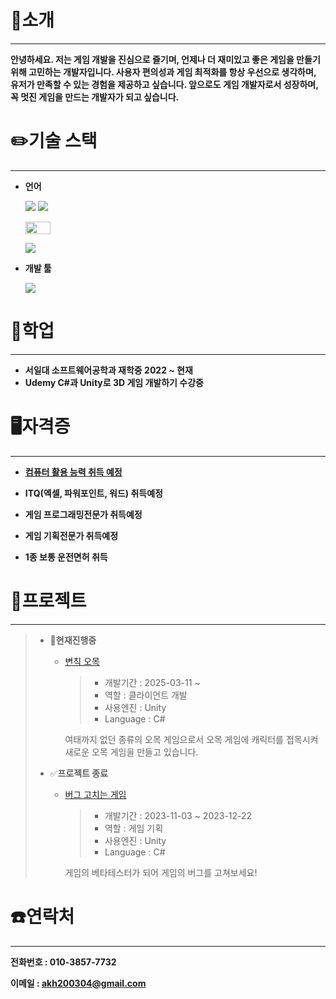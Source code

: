 # 👋소개
---
**안녕하세요. 저는 게임 개발을 진심으로 즐기며, 언제나 더 재미있고 좋은 게임을 만들기 위해 고민하는 개발자입니다. 사용자 편의성과 게임 최적화를 항상 우선으로 생각하며, 유저가 만족할 수 있는 경험을 제공하고 싶습니다. 앞으로도 게임 개발자로서 성장하며, 꼭 멋진 게임을 만드는 개발자가 되고 싶습니다.**
# ✏️기술 스택
---
* **언어**

  [<img src="https://img.shields.io/badge/C-00599C?style=flat-square&logo=C&logoColor=white"/></a>](CHaks "C")
  [<img src="https://img.shields.io/badge/C++-00599C?style=flat-square&logo=C%2B%2B&logoColor=white"/></a>](C++Haks "C++")

  [<img src="https://img.shields.io/badge/c%23-%23239120?style=flat-square&logo=csharp&logoColor=white" width="40" height="20"/></a>](CSharpHaks "C#")
  
  [<img src="https://img.shields.io/badge/java-%23ED8B00?style=flat-square&logo=openjdk&logoColor=white&size=large"/></a>](JavaHaks "자바")
* **개발 툴**

  [<img src="https://img.shields.io/badge/unity-%23000000?style=flat-square&logo=unity&logoColor=white"/></a>](./UnityHaks "유니티")
# 📖학업
---
* **서일대 소프트웨어공학과 재학중 2022 ~ 현재**
* **Udemy C#과 Unity로 3D 게임 개발하기 수강중**

# 🖥자격증
---
* [**컴퓨터 활용 능력 취득 예정**](자격증/컴퓨터활용능력.md "컴퓨터활용능력")

* **ITQ(엑셀, 파워포인트, 워드) 취득예정**

* **게임 프로그래밍전문가 취득예정**

* **게임 기획전문가 취득예정**

* **1종 보통 운전면허 취득**

# 📄프로젝트
---
>* 📝**현재진행중**
>    * [변칙 오목](https://github.com/JIN-YOO-YU/Omok "변칙 오목" )
>       >+ 개발기간 : 2025-03-11 ~
>        >+ 역할 : 클라이언트 개발
>        >+ 사용엔진 : Unity
>        >+ Language : C#
>      
>      여태까지 없던 종류의 오목 게임으로서 오목 게임에 캐릭터를 접목시켜 새로운 오목 게임을 만들고 있습니다.
>* ✅**프로젝트 종료**
>      * [버그 고치는 게임](./텀프로젝트 "텀프로젝트" )
>         >+ 개발기간 : 2023-11-03 ~ 2023-12-22
>        >+ 역할 : 게임 기획
>        >+ 사용엔진 : Unity
>        >+ Language : C#
>
>  
>          게임의 베타테스터가 되어 게임의 버그를 고쳐보세요!
# ☎️연락처
---
**전화번호 : 010-3857-7732**

**이메일 : akh200304@gmail.com**
